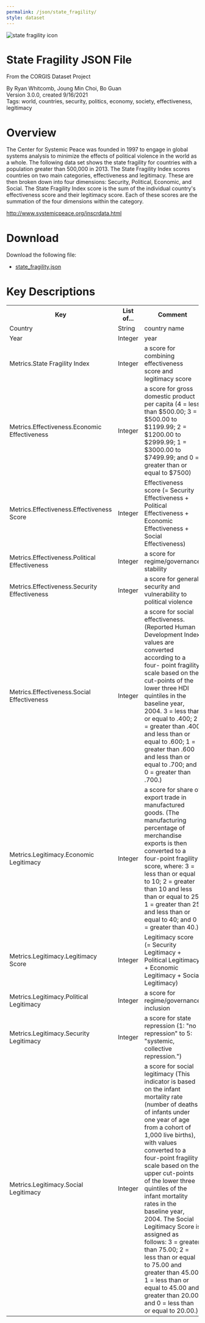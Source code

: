 ```yaml
---
permalink: /json/state_fragility/
style: dataset
---
```


<img class="img-thumbnail float-right"
     src="/images/datasets/state-fragility-icon.png"
     alt="state fragility icon"
     role="presentation">

# State Fragility JSON File

<p class='lead'>From the CORGIS Dataset Project</p>

<span class='text-muted'>By Ryan Whitcomb, Joung Min Choi, Bo Guan</span><br>
<span class='text-muted'>Version 3.0.0, created 9/16/2021</span><br>
<span class='text-muted'>Tags: world, countries, security, politics, economy, society, effectiveness, legitimacy</span>

# Overview

The Center for Systemic Peace was founded in 1997 to engage in global systems analysis to minimize the effects of political violence in the world as a whole.  The following data set shows the state fragility for countries with a population greater than 500,000 in 2013.  The State Fragility Index scores countries on two main categories, effectiveness and legitimacy.  These are then broken down into four dimensions: Security, Political, Economic, and Social.  The State Fragility Index score is the sum of the individual country's effectiveness score and their legitimacy score.  Each of these scores are the summation of the four dimensions within the category.


<http://www.systemicpeace.org/inscrdata.html>




# Download

Download the following file:

* <a href='../../datasets/json/state_fragility/state_fragility.json' download>state_fragility.json <span class="fas fa-download"></span></a>

# Key Descriptions
    
<table class='table table-condensed table-striped table-bordered table-hover'>
<tr>
    <th class=''>Key</th>
    <th class=''>List of...</th>
    <th class=''>Comment</th>
    <th class=''>Example Value</th>
</tr>

<tr>
    <td>Country</td>
    <td>String</td> 
    <td>country name</td>
    <td><code>"Afghanistan"</code></td>
</tr>

<tr>
    <td>Year</td>
    <td>Integer</td> 
    <td>year</td>
    <td><code>1995</code></td>
</tr>

<tr>
    <td>Metrics.State Fragility Index</td>
    <td>Integer</td> 
    <td>a score for combining effectiveness score and legitimacy score</td>
    <td><code>25</code></td>
</tr>

<tr>
    <td>Metrics.Effectiveness.Economic Effectiveness</td>
    <td>Integer</td> 
    <td>a score for gross domestic product per capita (4 = less than $500.00; 3 = $500.00 to $1199.99; 2 = $1200.00 to $2999.99; 1 = $3000.00 to $7499.99; and 0 = greater than or equal to $7500)</td>
    <td><code>4</code></td>
</tr>

<tr>
    <td>Metrics.Effectiveness.Effectiveness Score</td>
    <td>Integer</td> 
    <td>Effectiveness score (= Security Effectiveness + Political Effectiveness + Economic Effectiveness + Social Effectiveness)</td>
    <td><code>13</code></td>
</tr>

<tr>
    <td>Metrics.Effectiveness.Political Effectiveness</td>
    <td>Integer</td> 
    <td>a score for regime/governance stability</td>
    <td><code>3</code></td>
</tr>

<tr>
    <td>Metrics.Effectiveness.Security Effectiveness</td>
    <td>Integer</td> 
    <td>a score for general security and vulnerability to political
violence</td>
    <td><code>3</code></td>
</tr>

<tr>
    <td>Metrics.Effectiveness.Social Effectiveness</td>
    <td>Integer</td> 
    <td>a score for social effectiveness. (Reported Human Development Index values are converted according to a four- point fragility scale based on the cut-points of the lower three HDI quintiles in the baseline year, 2004. 3 = less than or equal to .400; 2 = greater than .400 and less than or equal to .600; 1 = greater than .600 and less than or equal to .700; and 0 = greater than .700.)</td>
    <td><code>3</code></td>
</tr>

<tr>
    <td>Metrics.Legitimacy.Economic Legitimacy</td>
    <td>Integer</td> 
    <td>a score for share of export trade in manufactured goods. (The manufacturing percentage of merchandise exports is then converted to a four-point fragility score, where: 3 = less than or equal to 10; 2 = greater than 10 and less than or equal to 25; 1 = greater than 25 and less than or equal to 40; and 0 = greater than 40.)</td>
    <td><code>3</code></td>
</tr>

<tr>
    <td>Metrics.Legitimacy.Legitimacy Score</td>
    <td>Integer</td> 
    <td>Legitimacy score (= Security Legitimacy + Political Legitimacy + Economic Legitimacy + Social Legitimacy)</td>
    <td><code>12</code></td>
</tr>

<tr>
    <td>Metrics.Legitimacy.Political Legitimacy</td>
    <td>Integer</td> 
    <td>a score for regime/governance inclusion</td>
    <td><code>3</code></td>
</tr>

<tr>
    <td>Metrics.Legitimacy.Security Legitimacy</td>
    <td>Integer</td> 
    <td>a score for state repression (1: "no repression" to 5: "systemic, collective repression.")</td>
    <td><code>3</code></td>
</tr>

<tr>
    <td>Metrics.Legitimacy.Social Legitimacy</td>
    <td>Integer</td> 
    <td>a score for social legitimacy (This indicator is based on the infant mortality rate (number of deaths of infants under one year of age from a cohort of 1,000 live births), with values converted to a four-point fragility scale based on the upper cut-points of the lower three quintiles of the infant mortality rates in the baseline year, 2004. The Social Legitimacy Score is assigned as follows: 3 = greater than 75.00; 2 = less than or equal to 75.00 and greater than 45.00; 1 = less than or equal to 45.00 and greater than 20.00; and 0 = less than or equal to 20.00.)</td>
    <td><code>3</code></td>
</tr>

</table>